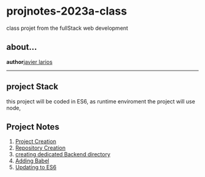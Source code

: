 # projnotes-2023a-class

class projet from the fullStack web development
## about...
**author**[javier larios ](https://daringfireball.net/projects/markdown/syntax)

---
## project Stack 
this project will be coded in ES6, as runtime enviroment the project will use node,    

## Project Notes
1. [Project Creation ](https://github.com/javierlarioscrisostomo/projnotes-2023a-class)
2. [Repository Creation](https://github.com/javierlarioscrisostomo/projnotes-2023a-class/blob/main/class-notes/Repository%20Creation%20)
3. [creating dedicated Backend directory](https://github.com/javierlarioscrisostomo/projnotes-2023a-class/blob/main/class-notes/creating%20dedicated%20Backend%20directory)
4. [Adding Babel](https://github.com/javierlarioscrisostomo/projnotes-2023a-class/blob/main/class-notes/Adding%20Babel)
5. [Updating to ES6](https://github.com/javierlarioscrisostomo/projnotes-2023a-class/blob/main/class-notes/5.Updating%20to%20ES6)